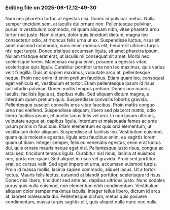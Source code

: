 

### Editing file on 2025-06-17_12-49-30

Nam nec pharetra tortor, at egestas nisi. Donec id pulvinar metus. Nulla semper tincidunt sem, at iaculis dui ornare non. Pellentesque pulvinar, purus in vestibulum commodo, mi quam aliquam nibh, vitae pharetra arcu tortor nec justo. Nam dictum, dolor quis tincidunt dictum, magna leo consectetur odio, at rhoncus felis urna ut ex. Suspendisse luctus, risus sit amet euismod commodo, nunc enim rhoncus elit, hendrerit ultrices turpis nisl eget turpis. Donec tristique accumsan ligula, sit amet pharetra ipsum. Nullam tristique erat erat, ut iaculis mi consequat sit amet. Morbi nec scelerisque lorem. Maecenas magna enim, posuere a egestas vitae, scelerisque quis ligula. Curabitur porttitor urna non leo maximus, quis varius velit fringilla.
Duis at sapien maximus, vulputate arcu at, pellentesque neque. Proin nec enim id enim pretium faucibus. Etiam quam leo, consequat eget vehicula et, vestibulum et tortor. Etiam pellentesque ipsum id risus sollicitudin pulvinar. Donec mollis tempus pretium. Donec non mauris iaculis, facilisis ligula at, dapibus nulla. Sed aliquam dictum magna, a interdum quam pretium quis. Suspendisse convallis lobortis gravida. Pellentesque suscipit convallis eros vitae faucibus. Proin mattis congue urna nec eleifend. Suspendisse aliquam, libero sed placerat mattis, odio libero facilisis ipsum, et auctor lacus felis vel orci. In non ipsum ultrices, vulputate augue at, dapibus ligula. Interdum et malesuada fames ac ante ipsum primis in faucibus.
Etiam elementum ex quis orci elementum, ut vestibulum dolor aliquam. Suspendisse at facilisis leo. Vestibulum euismod, quam quis molestie egestas, ligula arcu faucibus enim, eu sagittis lorem quam ut diam. Integer semper, felis eu venenatis egestas, enim erat luctus dui, quis ornare mauris neque eget nisi. Pellentesque justo risus, congue ac arcu sed, tincidunt tempus ligula. Curabitur nisl risus, lacinia at euismod nec, porta nec quam. Sed aliquet in risus vel gravida. Proin sed porttitor erat, ac cursus velit. Sed eget imperdiet urna, accumsan euismod turpis. Proin id massa mollis, lacinia sapien commodo, aliquet lacus.
Ut a tortor lectus. Mauris felis lectus, euismod at blandit porttitor, scelerisque id risus. Donec nisi libero, tincidunt sed ante ac, dapibus ultrices justo. Nunc sodales purus quis nulla euismod, non elementum nibh condimentum. Vestibulum aliquam dolor semper maximus iaculis. Integer tellus libero, dictum id arcu at, laoreet malesuada dui. Pellentesque dictum, metus quis posuere condimentum, massa turpis sagittis elit, quis aliquet nulla nunc nec nulla.


